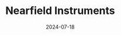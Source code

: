 ---  
layout: startup_page  
title: "Nearfield Instruments"  
id: "nearfieldinstruments.com"  
permalink: "/nearfieldinstrumentsnearfieldinstruments.com07182024/"  
website: "https://www.nearfieldinstruments.com/"  
funding_round: "Series C"  
funding_amount: "€135M"  
investors: "Walden Catalyst, Temasek, M&G Investments, Innovation Industries, Invest-NL, ING"  
about: "Nearfield Instruments develops state-of-the-art Metrology & Inspection (M&I) solutions for the semiconductor manufacturing industry. Their flagship product, the QUADRA 3D metrology system, offers non-destructive, high-throughput, and high-resolution metrology capabilities for advanced 3D memory and logic devices. This technology addresses the growing complexities in advanced semiconductor manufacturing by enabling higher yield and throughput."  
markets: "Semiconductor, Metrology, Inspection, Electronics, Machinery Manufacturing, Manufacturing"  
hq: "Rotterdam, Zuid-Holland, The Netherlands"  
founded_year: "2016"  
linkedin: "https://www.linkedin.com/company/nearfield-instruments-bv/"  
twitter: ""  
instagram: ""  
facebook: ""  
crunchbase: "https://www.crunchbase.com/organization/nearfield-instruments"  
pitchbook: "https://pitchbook.com/profiles/company/187979-23"  

date_display: "18-Jul-2024"  
date: "2024-07-18"

# SEO Optimization  
meta_title: "Nearfield Instruments - Series C Funding (€135M)"  
meta_description: "Nearfield Instruments, Nearfield Instruments develops state-of-the-art Metrology & Inspection (M&I) solutions for the semiconductor manufacturing industry. Their flagship pr..."  
meta_keywords: "Nearfield Instruments, Semiconductor, Metrology, Inspection, Electronics, Machinery Manufacturing, Manufacturing, Series C funding"  
canonical_url: "https://startup.projectstartups.com/nearfieldinstrumentsnearfieldinstruments.com07182024/"  
---